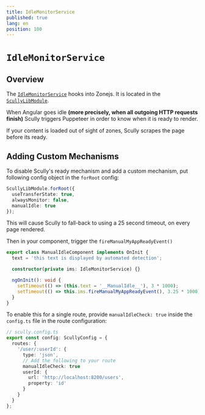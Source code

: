 ```yaml
---
title: IdleMonitorService
published: true
lang: en
position: 100
---
```


# `IdleMonitorService`

<div class="docs-link_table">
  <a class="view-in-repo" href="https://github.com/scullyio/scully/blob/main/libs/ng-lib/src/lib/idleMonitor/idle-monitor.service.ts"></a>
</div>

## Overview

The [`IdleMonitorService`](https://github.com/scullyio/scully/blob/main/libs/ng-lib/src/lib/idleMonitor/idle-monitor.service.ts) hooks into Zonejs. It is located in the [`ScullyLibModule`](https://github.com/scullyio/scully/blob/main/libs/ng-lib/src/lib/scully-lib.module.ts).

When Angular goes idle **(more precisely, when all outgoing HTTP requests finish)** Scully triggers Puppeteer in order to know when it is ready to render.

If your content is loaded out of sight of zones, Scully scrapes the page before its ready.

## Adding Custom Mechanisms

To disable Scully's ready mechanism and add a custom mechanism, put following config object in the `forRoot` config:

```typescript
ScullyLibModule.forRoot({
  useTransferState: true,
  alwaysMonitor: false,
  manualIdle: true
});
```

This will cause Scully to fall-back to using a 25 second timeout, on every page rendered.

Then in your component, trigger the `fireManualMyAppReadyEvent()`

```typescript
export class ManualIdleComponent implements OnInit {
  text = 'this text is displayed by automated detection';

  constructor(private ims: IdleMonitorService) {}

  ngOnInit(): void {
    setTimeout(() => (this.text = '__ManualIdle__'), 3 * 1000);
    setTimeout(() => this.ims.fireManualMyAppReadyEvent(), 3.25 * 1000);
  }
}
```

To enable this for a single route, provide `manualIdleCheck: true` inside the `config.ts` file in the route configuration:

```typescript
// scully.config.ts
export const config: ScullyConfig = {
  routes: {
    '/user/:userId': {
      type: 'json',
      // Add the following to your route
      manualIdleCheck: true
      userId: {
        url: 'http://localhost:8200/users',
        property: 'id'
      }
    }
  }
};
```
